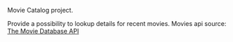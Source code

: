 Movie Catalog project.

Provide a possibility to lookup details for recent movies. 
Movies api source: [The Movie Database API](https://developers.themoviedb.org/3/getting-started/introduction)